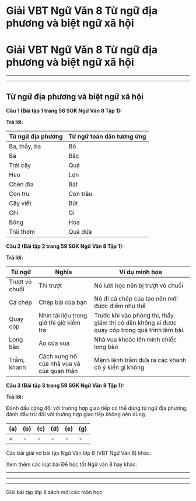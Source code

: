 # Giải VBT Ngữ Văn 8 Từ ngữ địa phương và biệt ngữ xã hội

# Giải VBT Ngữ Văn 8 Từ ngữ địa phương và biệt ngữ xã hội

* * *

* * *

## Từ ngữ địa phương và biệt ngữ xã hội

**Câu 1 (Bài tập 1 trang 58 SGK Ngữ Văn 8 Tập 1):**

**Trả lời:**

Từ ngữ địa phương | Từ ngữ toàn dân tương ứng  
---|---  
Ba, thầy, tía | Bố  
Bá | Bác  
Trái cây | Quả  
Heo | Lợn  
Chén đĩa | Bát  
Con tru | Con trâu  
Cây viết | Bút  
Chi | Gì  
Bông | Hoa  
Trái thơm | Quả dứa  
  
**Câu 2 (Bài tập 2 trang 59 SGK Ngữ Văn 8 Tập 1):**

**Trả lời:**

Từ ngữ | Nghĩa | Ví dụ minh họa  
---|---|---  
Trượt vỏ chuối | Thi trượt | Nó lười học nên bị trượt vỏ chuối  
Cá chép | Chép bài của bạn | Nó đi cá chép của tao nên mới được điểm như thế  
Quay cóp | Nhìn tài liệu trong giờ thi giờ kiểm tra | Trước khi vào phòng thi, thầy giám thị có dặn không ai được quay cóp trong quá trình làm bài.  
Long bào | Áo của vua  | Nhà vua khoác lên mình chiếc long bào   
Trẫm, khanh | Cách xưng hô của nhà vua và của quan thần | Mệnh lệnh trẫm đưa ra các khanh có ý kiến gì không.  
  
**Câu 3 (Bài tập 3 trang 59 SGK Ngữ Văn 8 Tập 1):**

**Trả lời:**

Đánh dấu cộng đối với trường hợp giao tiếp có thể dùng từ ngữ địa phương, đánh dấu trừ đối với trường hợp giao tiếp không nên dùng.

(a) | (b) | (c) | (d) | (e) | (g)  
---|---|---|---|---|---  
+ | - | - | - | - | -  
  
Các bài giải vở bài tập Ngữ Văn lớp 8 (VBT Ngữ Văn 8) khác:

Xem thêm các loạt bài Để học tốt Ngữ văn 8 hay khác:

* * *

* * *

* * *

Giải bài tập lớp 8 sách mới các môn học
